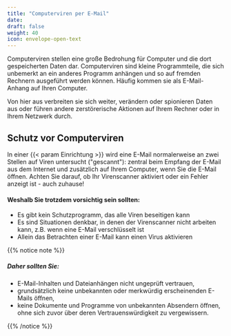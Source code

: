 ```yaml
---
title: "Computerviren per E-Mail"
date: 
draft: false
weight: 40
icon: envelope-open-text
---
```


Computerviren stellen eine große Bedrohung für Computer und die dort gespeicherten Daten dar. Computerviren sind kleine Programmteile, die sich unbemerkt an ein anderes Programm anhängen und so auf fremden Rechnern ausgeführt werden können. Häufig kommen sie als E-Mail-Anhang auf Ihren Computer.

Von hier aus verbreiten sie sich weiter, verändern oder spionieren Daten aus oder führen andere zerstörerische Aktionen auf Ihrem Rechner oder in Ihrem Netzwerk durch.

## Schutz vor Computerviren

In einer {{< param Einrichtung >}} wird eine E-Mail normalerweise an zwei Stellen auf Viren untersucht ("gescannt"): zentral beim Empfang der E-Mail aus dem Internet und zusätzlich auf Ihrem Computer, wenn Sie die E-Mail öffnen. Achten Sie darauf, ob Ihr Virenscanner aktiviert oder ein Fehler anzeigt ist - auch zuhause!

#### Weshalb Sie trotzdem vorsichtig sein sollten:

- Es gibt kein Schutzprogramm, das alle Viren beseitigen kann
- Es sind Situationen denkbar, in denen der Virenscanner nicht arbeiten kann, z.B. wenn eine E-Mail verschlüsselt ist
- Allein das Betrachten einer E-Mail kann einen Virus aktivieren

{{% notice note %}}

##### Daher sollten Sie:

- E-Mail-Inhalten und Dateianhängen nicht ungeprüft vertrauen,
- grundsätzlich keine unbekannten oder merkwürdig erscheinenden E-Mails öffnen,
- keine Dokumente und Programme von unbekannten Absendern öffnen, ohne sich zuvor über deren Vertrauenswürdigkeit zu vergewissern.

{{% /notice %}}

